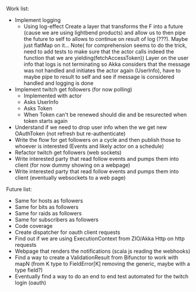 Work list:

- Implement logging
    - Using log-effect
        Create a layer that transforms the F into a future (cause we are using lightbend products) 
        and allow us to then pipe
        the future to self to allows to continue on result of log (???). Maybe just flatMap on it...
        Note( for comprehension seems to do the trick, need to add tests to make sure that the actor calls indeed the
        function that we are yielding(fetchAccessToken))
        Layer on the user info that logs is not terminating so Akka considers that the message was not handled and initiates
        the actor again (UserInfo), have to maybe pipe to result to self and see if message is considered handled and 
        logging is done
- Implement twitch get followers (for now polling)
    - Implemented with actor
    - Asks UserInfo
    - Asks Token
    - When Token can't be renewed should die and be resurected when token starts again
- Understand if we need to drop user info when the we get new OAuthToken (not refresh but re-authenticate)
- Write the flow for get followers on a cycle and then publish those to whoever is interested (Events and likely actor on a schedule)
- Refactor twitch get followers (web sockets)
- Write interested party that read follow events and pumps them into client (for now dummy showing on a webpage)
- Write interested party that read follow events and pumps them into client (eventually websockets to a web page)


Future list:

- Same for hosts as followers
- Same for bits as followers
- Same for raids as followers
- Same for subscribers as followers
- Code coverage
- Create dispatcher for oauth client requests
- Find out if we are using ExecutionContext from ZIO/Akka Http on http requests
- Webpage that renders the notifications (scala js reading the webhooks)
- Find a way to create a ValidationResult from Bifunctor to work with mapN (from K type to FieldError[K] removing the generic, maybe with a type field?)
- Eventually find a way to do an end to end test automated for the twitch login (oauth)
